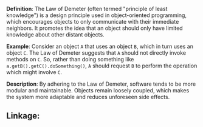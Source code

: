 **Definition**: The Law of Demeter (often termed "principle of least knowledge") is a design principle used in object-oriented programming, which encourages objects to only communicate with their immediate neighbors. It promotes the idea that an object should only have limited knowledge about other distant objects.

**Example**: Consider an object `A` that uses an object `B`, which in turn uses an object `C`. The Law of Demeter suggests that `A` should not directly invoke methods on `C`. So, rather than doing something like `a.getB().getC().doSomething()`, `A` should request `B` to perform the operation which might involve `C`.

**Description**: By adhering to the Law of Demeter, software tends to be more modular and maintainable. Objects remain loosely coupled, which makes the system more adaptable and reduces unforeseen side effects.

**Linkage:**
- 